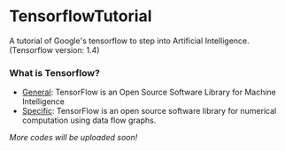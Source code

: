 # TensorflowTutorial
A tutorial of Google's tensorflow to step into Artificial Intelligence. (Tensorflow version: 1.4)

### What is Tensorflow?
* [General](https://www.tensorflow.org/): TensorFlow is an Open Source Software Library for Machine Intelligence
* [Specific](https://www.tensorflow.org/): TensorFlow is an open source software library for numerical computation using data flow graphs.



_More codes will be uploaded soon!_
